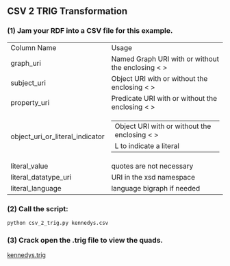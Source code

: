 ## CSV 2 TRIG Transformation

### (1) Jam your RDF into a CSV file for this example. 

<table>
<tr><b>
    <td>Column Name</td>
    <td>Usage</td>
</b></tr>
<tr>
  <td>graph_uri</td>
  <td>Named Graph URI with or without the enclosing &lt; &gt; </td>
</tr>
<tr>
  <td>subject_uri</td>
  <td>Object URI with or without the enclosing &lt; &gt; </td>
</tr>
<tr>
  <td>property_uri</td>
  <td>Predicate URI with or without the enclosing &lt; &gt; </td>
</tr>
<tr>
  <td>object_uri_or_literal_indicator</td>
  <td>
    <table>
    <tr>
      <td>Object URI with or without the enclosing &lt; &gt; </td>
    </tr>
    <tr>
      <td>L to indicate a literal</td>
    </tr>    
    </table>
  </td>
</tr>
  <tr>
  <td>literal_value</td>
  <td>quotes are not necessary</td>
</tr>
  <tr>
  <td>literal_datatype_uri</td>
  <td>URI in the xsd namespace</td>
</tr>
  <tr>
  <td>literal_language</td>
  <td>language bigraph if needed</td>
</tr>
</table>

### (2) Call the script:
```python csv_2_trig.py kennedys.csv```

### (3) Crack open the .trig file to view the quads.
<a href="https://github.com/johngugliotti/semanticwebpgm/blob/main/csv_to_trig_prototype/kennedys.trig">kennedys.trig</a>

